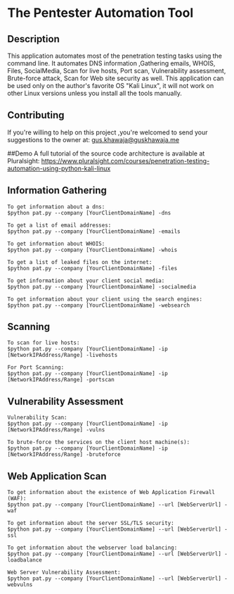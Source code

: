 # The Pentester Automation Tool

## Description
This application automates most of the penetration testing tasks using the command line. It automates DNS information ,Gathering emails, WHOIS, Files, SocialMedia, Scan for live hosts, Port scan, Vulnerability assessment, Brute-force attack, Scan for Web site security as well.
This application can be used only on the author's favorite OS "Kali Linux", it will not work on other Linux versions unless you install all the tools manually.

## Contributing
If you're willing to help on this project ,you're welcomed to send your suggestions to the owner at: gus.khawaja@guskhawaja.me

##Demo
A full tutorial of the source code architecture is available at Pluralsight:
https://www.pluralsight.com/courses/penetration-testing-automation-using-python-kali-linux


## Information Gathering
  ```DNS
  To get information about a dns:
  $python pat.py --company [YourClientDomainName] -dns
  ```
  
   ```Emails
  To get a list of email addresses:
  $python pat.py --company [YourClientDomainName] -emails
  ```
  
   ```WHOIS
  To get information about WHOIS:
  $python pat.py --company [YourClientDomainName] -whois
  ```
  
   ```Files
  To get a list of leaked files on the internet:
  $python pat.py --company [YourClientDomainName] -files
  ```
  
   ```SocialMedia
  To get information about your client social media:
  $python pat.py --company [YourClientDomainName] -socialmedia
  ```
  
   ```WebSearch
  To get information about your client using the search engines:
  $python pat.py --company [YourClientDomainName] -websearch
  ```
  
## Scanning
   ```LiveHosts
  To scan for live hosts:
  $python pat.py --company [YourClientDomainName] -ip [NetworkIPAddress/Range] -livehosts
  ```
  
   ```PortScan
  For Port Scanning:
  $python pat.py --company [YourClientDomainName] -ip [NetworkIPAddress/Range] -portscan
  ```
  
## Vulnerability Assessment
   ```VulnsScan
  Vulnerability Scan:
  $python pat.py --company [YourClientDomainName] -ip [NetworkIPAddress/Range] -vulns
  ```
  
   ```BruteForce
  To brute-force the services on the client host machine(s):
  $python pat.py --company [YourClientDomainName] -ip [NetworkIPAddress/Range] -bruteforce
  ```
## Web Application Scan  
   ```WAF
  To get information about the existence of Web Application Firewall (WAF):
  $python pat.py --company [YourClientDomainName] --url [WebServerUrl] -waf
  ```
  
   ```SSL
  To get information about the server SSL/TLS security:
  $python pat.py --company [YourClientDomainName] --url [WebServerUrl] -ssl
  ```
  
   ```LoadBalance
  To get information about the webserver load balancing:
  $python pat.py --company [YourClientDomainName] --url [WebServerUrl] -loadbalance
  ```
  
  ```WebVulns
  Web Server Vulnerability Assessment:
  $python pat.py --company [YourClientDomainName] --url [WebServerUrl] -webvulns
  ```
  